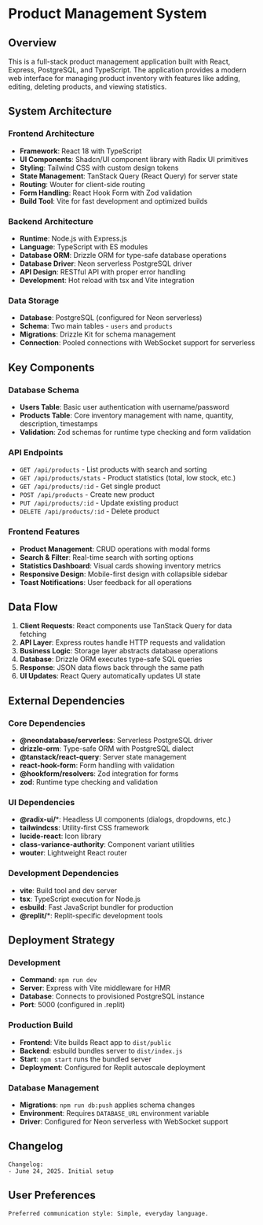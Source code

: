 # Product Management System

## Overview

This is a full-stack product management application built with React, Express, PostgreSQL, and TypeScript. The application provides a modern web interface for managing product inventory with features like adding, editing, deleting products, and viewing statistics.

## System Architecture

### Frontend Architecture
- **Framework**: React 18 with TypeScript
- **UI Components**: Shadcn/UI component library with Radix UI primitives
- **Styling**: Tailwind CSS with custom design tokens
- **State Management**: TanStack Query (React Query) for server state
- **Routing**: Wouter for client-side routing
- **Form Handling**: React Hook Form with Zod validation
- **Build Tool**: Vite for fast development and optimized builds

### Backend Architecture
- **Runtime**: Node.js with Express.js
- **Language**: TypeScript with ES modules
- **Database ORM**: Drizzle ORM for type-safe database operations
- **Database Driver**: Neon serverless PostgreSQL driver
- **API Design**: RESTful API with proper error handling
- **Development**: Hot reload with tsx and Vite integration

### Data Storage
- **Database**: PostgreSQL (configured for Neon serverless)
- **Schema**: Two main tables - `users` and `products`
- **Migrations**: Drizzle Kit for schema management
- **Connection**: Pooled connections with WebSocket support for serverless

## Key Components

### Database Schema
- **Users Table**: Basic user authentication with username/password
- **Products Table**: Core inventory management with name, quantity, description, timestamps
- **Validation**: Zod schemas for runtime type checking and form validation

### API Endpoints
- `GET /api/products` - List products with search and sorting
- `GET /api/products/stats` - Product statistics (total, low stock, etc.)
- `GET /api/products/:id` - Get single product
- `POST /api/products` - Create new product
- `PUT /api/products/:id` - Update existing product
- `DELETE /api/products/:id` - Delete product

### Frontend Features
- **Product Management**: CRUD operations with modal forms
- **Search & Filter**: Real-time search with sorting options
- **Statistics Dashboard**: Visual cards showing inventory metrics
- **Responsive Design**: Mobile-first design with collapsible sidebar
- **Toast Notifications**: User feedback for all operations

## Data Flow

1. **Client Requests**: React components use TanStack Query for data fetching
2. **API Layer**: Express routes handle HTTP requests and validation
3. **Business Logic**: Storage layer abstracts database operations
4. **Database**: Drizzle ORM executes type-safe SQL queries
5. **Response**: JSON data flows back through the same path
6. **UI Updates**: React Query automatically updates UI state

## External Dependencies

### Core Dependencies
- **@neondatabase/serverless**: Serverless PostgreSQL driver
- **drizzle-orm**: Type-safe ORM with PostgreSQL dialect
- **@tanstack/react-query**: Server state management
- **react-hook-form**: Form handling with validation
- **@hookform/resolvers**: Zod integration for forms
- **zod**: Runtime type checking and validation

### UI Dependencies
- **@radix-ui/***: Headless UI components (dialogs, dropdowns, etc.)
- **tailwindcss**: Utility-first CSS framework
- **lucide-react**: Icon library
- **class-variance-authority**: Component variant utilities
- **wouter**: Lightweight React router

### Development Dependencies
- **vite**: Build tool and dev server
- **tsx**: TypeScript execution for Node.js
- **esbuild**: Fast JavaScript bundler for production
- **@replit/***: Replit-specific development tools

## Deployment Strategy

### Development
- **Command**: `npm run dev`
- **Server**: Express with Vite middleware for HMR
- **Database**: Connects to provisioned PostgreSQL instance
- **Port**: 5000 (configured in .replit)

### Production Build
- **Frontend**: Vite builds React app to `dist/public`
- **Backend**: esbuild bundles server to `dist/index.js`
- **Start**: `npm start` runs the bundled server
- **Deployment**: Configured for Replit autoscale deployment

### Database Management
- **Migrations**: `npm run db:push` applies schema changes
- **Environment**: Requires `DATABASE_URL` environment variable
- **Driver**: Configured for Neon serverless with WebSocket support

## Changelog

```
Changelog:
- June 24, 2025. Initial setup
```

## User Preferences

```
Preferred communication style: Simple, everyday language.
```